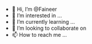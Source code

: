 - 👋 Hi, I’m @Faineer
- 👀 I’m interested in ...
- 🌱 I’m currently learning ...
- 💞️ I’m looking to collaborate on 
- 📫 How to reach me ...

<!---
Faineer/Faineer is a ✨ special ✨ repository because its `README.md` (this file) appears on your GitHub profile.
You can click the Preview link to take a look at your changes.
--->

